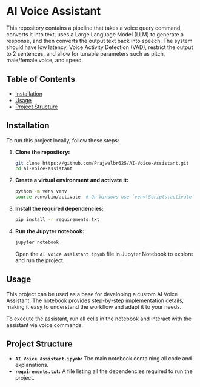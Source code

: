 # AI Voice Assistant

This repository contains a pipeline that takes a voice query command, converts it into text, uses a Large Language Model (LLM) to generate a response, and then converts the output text back into speech. The system should have low latency, Voice Activity Detection (VAD), restrict the output to 2 sentences, and allow for tunable parameters such as pitch, male/female voice, and speed.

## Table of Contents

- [Installation](#installation)
- [Usage](#usage)
- [Project Structure](#project-structure)

## Installation

To run this project locally, follow these steps:

1. **Clone the repository:**

   ```bash
   git clone https://github.com/Prajwalbr625/AI-Voice-Assistant.git
   cd ai-voice-assistant
   ```

2. **Create a virtual environment and activate it:**

   ```bash
   python -m venv venv
   source venv/bin/activate  # On Windows use `venv\Scripts\activate`
   ```

3. **Install the required dependencies:**

   ```bash
   pip install -r requirements.txt
   ```

4. **Run the Jupyter notebook:**

   ```bash
   jupyter notebook
   ```

   Open the `AI Voice Assistant.ipynb` file in Jupyter Notebook to explore and run the project.

## Usage

This project can be used as a base for developing a custom AI Voice Assistant. The notebook provides step-by-step implementation details, making it easy to understand the workflow and adapt it to your needs.

To execute the assistant, run all cells in the notebook and interact with the assistant via voice commands.

## Project Structure

- **`AI Voice Assistant.ipynb`:** The main notebook containing all code and explanations.
- **`requirements.txt`:** A file listing all the dependencies required to run the project.
